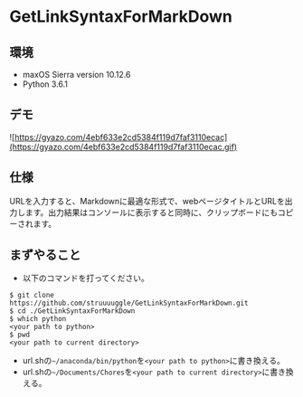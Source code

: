 # GetLinkSyntaxForMarkDown

## 環境
- maxOS Sierra version 10.12.6
- Python 3.6.1

## デモ

![https://gyazo.com/4ebf633e2cd5384f119d7faf3110ecac](https://gyazo.com/4ebf633e2cd5384f119d7faf3110ecac.gif)

## 仕様
URLを入力すると、Markdownに最適な形式で、webページタイトルとURLを出力します。出力結果はコンソールに表示すると同時に、クリップボードにもコピーされます。

## まずやること

- 以下のコマンドを打ってください。

```
$ git clone https://github.com/struuuuggle/GetLinkSyntaxForMarkDown.git
$ cd ./GetLinkSyntaxForMarkDown
$ which python
<your path to python>
$ pwd
<your path to current directory>
```
 
- url.shの`~/anaconda/bin/python`を`<your path to python>`に書き換える。
- url.shの`~/Documents/Chores`を`<your path to current directory>`に書き換える。

